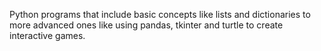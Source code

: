 Python programs that include basic concepts like lists and dictionaries to more advanced ones like using pandas, tkinter and turtle to create interactive games. 
